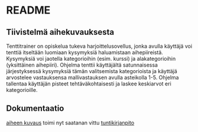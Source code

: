 # README
## Tiivistelmä aihekuvauksesta
Tenttitrainer on opiskelua tukeva harjoittelusovellus, jonka avulla käyttäjä voi tenttiä itseltään luomiaan kysymyksiä haluamistaan aihepiireistä. Kysymyksiä voi jaotella kategorioihin (esim. kurssi) ja alakategorioihin (yksittäinen aihepiiri). Ohjelma tenttii käyttäjältä satunnaisessa järjestyksessä kysymyksiä tämän valitsemista kategorioista ja käyttäjä arvostelee vastauksensa mallivastauksen avulla asteikolla 1-5. Ohjelma tallentaa käyttäjän pisteet tehtäväkohtaisesti ja laskee keskiarvot eri kategorioille.
## Dokumentaatio
[aiheen kuvaus](dokumentaatio/aiheenKuvausJaRakenne.md)
toimi nyt saatanan vittu
[tuntikirjanpito](dokumentaatio/tuntikirjanpito.md)
